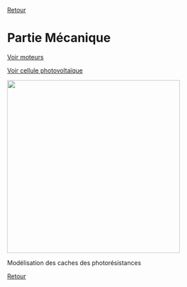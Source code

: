 [Retour](README.md)

<h1>Partie Mécanique</h1>

[Voir moteurs](moteurs.md)

[Voir cellule photovoltaïque](cellule_ph.md)

<img src="Images/Modélisation_support_photores.jpg" width="400"> 

Modélisation des caches des photorésistances

[Retour](README.md)
